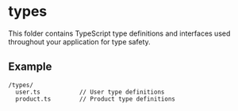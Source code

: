 # types

This folder contains TypeScript type definitions and interfaces used throughout your application for type safety.

## Example

```
/types/
  user.ts           // User type definitions
  product.ts        // Product type definitions
```
